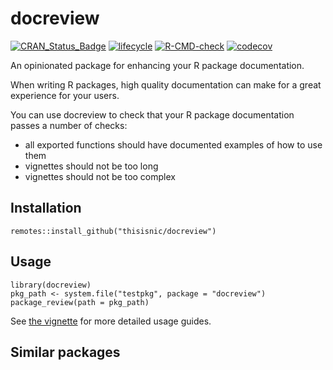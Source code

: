 # docreview

[![CRAN_Status_Badge](https://www.r-pkg.org/badges/version/docreview)](https://cran.r-project.org/package=docreview)
[![lifecycle](https://img.shields.io/badge/lifecycle-experimental-orange.svg)](https://www.tidyverse.org/lifecycle/#experimental)
[![R-CMD-check](https://github.com/thisisnic/docreview/workflows/R-CMD-check/badge.svg)](https://github.com/thisisnic/docreview/actions?query=workflow%3AR-CMD-check)
[![codecov](https://codecov.io/gh/thisisnic/docreview/branch/main/graph/badge.svg)](https://codecov.io/gh/thisisnic/docreview)

An opinionated package for enhancing your R package documentation.

When writing R packages, high quality documentation can make for a great experience for your users.  

You can use docreview to check that your R package documentation passes a number of checks:

* all exported functions should have documented examples of how to use them
* vignettes should not be too long
* vignettes should not be too complex

## Installation

```
remotes::install_github("thisisnic/docreview")
```

## Usage

```{r}
library(docreview)
pkg_path <- system.file("testpkg", package = "docreview")
package_review(path = pkg_path)
```

See [the vignette](https://thisisnic.github.io/docreview/articles/docreview.html) for more detailed usage guides.

## Similar packages 

